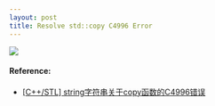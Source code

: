 ```yaml
---
layout: post
title: Resolve std::copy C4996 Error
---
```


![](../../../../../public/images/c4996/C4996.PNG)

#### Reference:
* [[C++/STL] string字符串关于copy函数的C4996错误](http://blog.csdn.net/qq_15567051/article/details/49982735)